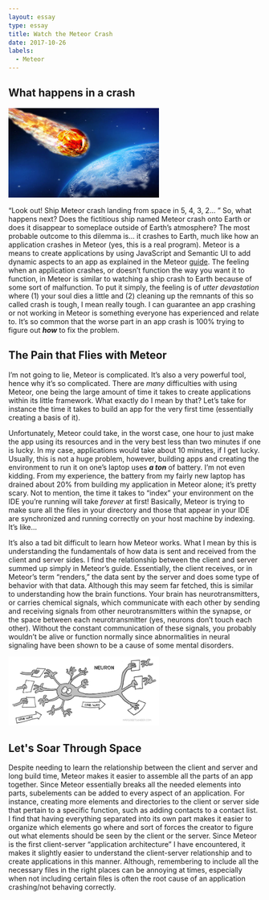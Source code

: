 ```yaml
---
layout: essay
type: essay
title: Watch the Meteor Crash
date: 2017-10-26
labels:
  - Meteor
---
```


## What happens in a crash 

<img class="ui medium left floated rounded image" width="300" src="../images/meteorhitearth.jpg">

“Look out! Ship Meteor crash landing from space in 5, 4, 3, 2… ” So, what happens next? Does the fictitious ship named Meteor crash onto Earth or does it disappear to someplace outside of Earth’s atmosphere? The most probable outcome to this dilemma is... it crashes to Earth, much like how an application crashes in Meteor (yes, this is a real program). Meteor is a means to create applications by using JavaScript and Semantic UI to add dynamic aspects to an app as explained in the Meteor [guide](https://guide.meteor.com/). The feeling when an application crashes, or doesn’t function the way you want it to function, in Meteor is similar to watching a ship crash to Earth because of some sort of malfunction. To put it simply, the feeling is of *utter devastation* where (1) your soul dies a little and (2) cleaning up the remnants of this so called crash is tough, I mean really tough. I can guarantee an app crashing or not working in Meteor is something everyone has experienced and relate to. It’s so common that the worse part in an app crash is 100% trying to figure out **_how_** to fix the problem.

## The Pain that Flies with Meteor

I’m not going to lie, Meteor is complicated. It’s also a very powerful tool, hence why it’s so complicated. There are *many* difficulties with using Meteor, one being the large amount of time it takes to create applications within its little framework. What exactly do I mean by that? Let’s take for instance the time it takes to build an app for the very first time (essentially creating a basis of it). 

Unfortunately, Meteor could take, in the worst case, one hour to just make the app using its resources and in the very best less than two minutes if one is lucky. In my case, applications would take about 10 minutes, if I get lucky. Usually, this is not a huge problem, however, building apps and creating the environment to run it on one’s laptop uses **_a ton_** of battery. I’m not even kidding. From my experience, the battery from my fairly new laptop has drained about 20% from building my application in Meteor alone; it’s pretty scary. Not to mention, the time it takes to “index” your environment on the IDE you’re running will take *_forever_* at first! Basically, Meteor is trying to make sure all the files in your directory and those that appear in your IDE are synchronized and running correctly on your host machine by indexing. It’s like...   

It’s also a tad bit difficult to learn how Meteor works. What I mean by this is understanding the fundamentals of how data is sent and received from the client and server sides. I find the relationship between the client and server summed up simply in Meteor’s guide. Essentially, the client receives, or in Meteor’s term “renders,” the data sent by the server and does some type of behavior with that data. Although this may seem far fetched, this is similar to understanding how the brain functions. Your brain has neurotransmitters, or carries chemical signals, which communicate with each other by sending and receiving signals from other neurotransmitters within the synapse, or the space between each neurotransmitter (yes, neurons don’t touch each other). Without the constant communication of these signals, you probably wouldn’t be alive or function normally since abnormalities in neural signaling have been shown to be a cause of some mental disorders.     

<img class="ui rounded image" width="300" src="../images/neuroncommunication.gif">

## Let's Soar Through Space

Despite needing to learn the relationship between the client and server and long build time, Meteor makes it easier to assemble all the parts of an app together. Since Meteor essentially breaks all the needed elements into parts, subelements can be added to every aspect of an application. For instance, creating more elements and directories to the client or server side that pertain to a specific function, such as adding contacts to a contact list. I find that having everything separated into its own part makes it easier to organize which elements go where and sort of forces the creator to figure out what elements should be seen by the client or the server. Since Meteor is the first client-server “application architecture” I have encountered, it makes it slightly easier to understand the client-server relationship and to create applications in this manner. Although, remembering to include all the necessary files in the right places can be annoying at times, especially when not including certain files is often the root cause of an application crashing/not behaving correctly.